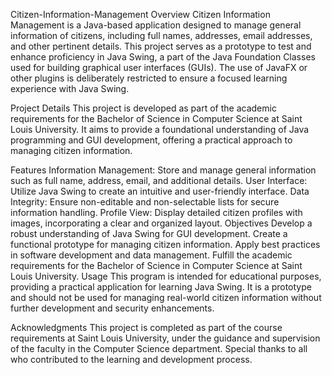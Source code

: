 Citizen-Information-Management
Overview
Citizen Information Management is a Java-based application designed to manage general information of citizens, including full names, addresses, email addresses, and other pertinent details. This project serves as a prototype to test and enhance proficiency in Java Swing, a part of the Java Foundation Classes used for building graphical user interfaces (GUIs). The use of JavaFX or other plugins is deliberately restricted to ensure a focused learning experience with Java Swing.

Project Details
This project is developed as part of the academic requirements for the Bachelor of Science in Computer Science at Saint Louis University. It aims to provide a foundational understanding of Java programming and GUI development, offering a practical approach to managing citizen information.

Features
Information Management: Store and manage general information such as full name, address, email, and additional details.
User Interface: Utilize Java Swing to create an intuitive and user-friendly interface.
Data Integrity: Ensure non-editable and non-selectable lists for secure information handling.
Profile View: Display detailed citizen profiles with images, incorporating a clear and organized layout.
Objectives
Develop a robust understanding of Java Swing for GUI development.
Create a functional prototype for managing citizen information.
Apply best practices in software development and data management.
Fulfill the academic requirements for the Bachelor of Science in Computer Science at Saint Louis University.
Usage
This program is intended for educational purposes, providing a practical application for learning Java Swing. It is a prototype and should not be used for managing real-world citizen information without further development and security enhancements.

Acknowledgments
This project is completed as part of the course requirements at Saint Louis University, under the guidance and supervision of the faculty in the Computer Science department. Special thanks to all who contributed to the learning and development process.

